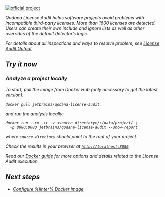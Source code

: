 [//]: # (title: Qodana License Audit)

[![official project](https://jb.gg/badges/official-flat-square.svg)](https://confluence.jetbrains.com/display/ALL/JetBrains+on+GitHub)

<var name="linter" value="Qodana License Audit"/>

<note>

<include src="lib_qd.xml" include-id="supported-techs">
    <var name="linter" value="Qodana License Audit"/>
    <var name="supported-techs" value="PHP Composer, npm, pip (requirements.txt or setup.py is required) pipenv, poetry, yarn"/>
</include>

</note>


Qodana License Audit helps software projects avoid problems with incompatible third-party licenses. More than 1600 licenses are detected. Users can create their own include and ignore lists as well as other overrides of the default detector’s logic.

For details about all inspections and ways to resolve problem, see [License Audit Output](license-audit-output.md).


<tip>

<include src="lib_qd.xml" include-id="qodana-playground-tip">
    <var name="qodana-playground-url" value="https://qodana.teamcity.com/project/Hosted_Root_LicenseAuditExamples?mode=builds#all-projects"/>
    <var name="linter" value="Qodana License Audit"/>
</include>

</tip>

## Try it now

### Analyze a project locally

To start, pull the image from Docker Hub (only necessary to get the latest version):

```shell
docker pull jetbrains/qodana-license-audit
```

and run the analysis locally:

```shell
docker run --rm -it -v <source-directory>/:/data/project/ \ 
  -p 8080:8080 jetbrains/qodana-license-audit --show-report
```

where `source-directory` should point to the root of your project.

Check the results in your browser at [`http://localhost:8080`](http://localhost:8080).

Read our [Docker guide](license-audit-docker-readme.md) for more options and details related to the License Audit execution.

## Next steps

- <a href="license-audit-docker-techs.md">Configure %linter% Docker image</a>